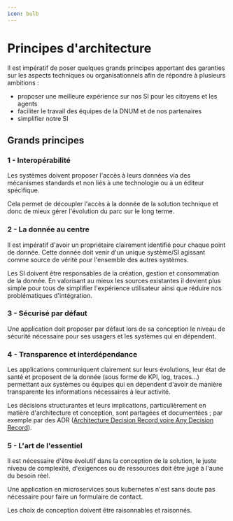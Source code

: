 ```yaml
---
icon: bulb
---
```


# Principes d'architecture
Il est impératif de poser quelques grands principes apportant des garanties sur les aspects techniques ou organisationnels afin de répondre à plusieurs ambitions : 
* proposer une meilleure expérience sur nos SI pour les citoyens et les agents
* faciliter le travail des équipes de la DNUM et de nos partenaires
* simplifier notre SI

## Grands principes

### 1 - Interopérabilité

Les systèmes doivent proposer l'accès à leurs données via des mécanismes standards et non liés à une technologie ou à un éditeur spécifique.

Cela permet de découpler l'accès à la donnée de la solution technique et donc de mieux gérer l'évolution du parc sur le long terme.

### 2 - La donnée au centre

Il est impératif d'avoir un propriétaire clairement identifié pour chaque point de donnée. Cette donnée doit venir d'un unique système/SI agissant comme source de vérité pour l'ensemble des autres systèmes.

Les SI doivent être responsables de la création, gestion et consommation de la donnée. En valorisant au mieux les sources existantes il devient plus simple pour tous de simplifier l'expérience utilisateur ainsi que réduire nos problématiques d'intégration.

### 3 - Sécurisé par défaut

Une application doit proposer par défaut lors de sa conception le niveau de sécurité nécessaire pour ses usagers et les systèmes qui en dépendent.

### 4 - Transparence et interdépendance
Les applications communiquent clairement sur leurs évolutions, leur état de santé et proposent de la donnée (sous forme de KPI, log, traces...) permettant aux systèmes ou équipes qui en dépendent d'avoir de manière transparente les informations nécessaires à leur activité.

Les décisions structurantes et leurs implications, particulièrement en matière d'architecture et conception, sont partagées et documentées ; par exemple par des ADR ([Architecture Decision Record voire Any Decision Record](https://adr.github.io/)).

### 5 - L'art de l'essentiel
Il est nécessaire d'être évolutif dans la conception de la solution, le juste niveau de complexité, d'exigences ou de ressources doit être jugé à l'aune du besoin réel.

Une application en microservices sous kubernetes n'est sans doute pas nécessaire pour faire un formulaire de contact.

Les choix de conception doivent être raisonnables et raisonnés.